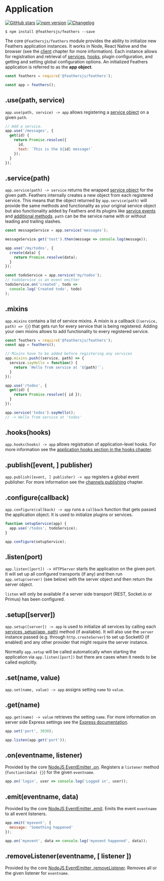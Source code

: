 # Application

[![GitHub stars](https://img.shields.io/github/stars/feathersjs/feathers.png?style=social&label=Star)](https://github.com/feathersjs/feathers/)
[![npm version](https://img.shields.io/npm/v/feathers.png?style=flat-square)](https://www.npmjs.com/package/feathers)
[![Changelog](https://img.shields.io/badge/changelog-.md-blue.png?style=flat-square)](https://github.com/feathersjs/feathers/blob/master/CHANGELOG.md)

```
$ npm install @feathersjs/feathers --save
```

The core `@feathersjs/feathers` module provides the ability to initialize new Feathers application instances. It works in Node, React Native and the browser (see the [client](./client.md) chapter for more information). Each instance allows for registration and retrieval of [services](./services.md), [hooks](./hooks.md), plugin configuration, and getting and setting global configuration options. An initialized Feathers application is referred to as the **app object**.

```js
const feathers = require('@feathersjs/feathers');

const app = feathers();
```

## .use(path, service)

`app.use(path, service) -> app` allows registering a [service object](./services.md) on a given `path`.

```js
// Add a service.
app.use('/messages', {
  get(id) {
    return Promise.resolve({
      id,
      text: `This is the ${id} message!`
    });
  }
});
```

## .service(path)

`app.service(path) -> service` returns the wrapped [service object](./services.md) for the given path. Feathers internally creates a new object from each registered service. This means that the object returned by `app.service(path)` will provide the same methods and functionality as your original service object but also functionality added by Feathers and its plugins like [service events](./events.md) and [additional methods](./services.md#feathers-functionality). `path` can be the service name with or without leading and trailing slashes.

```js
const messageService = app.service('messages');

messageService.get('test').then(message => console.log(message));

app.use('/my/todos', {
  create(data) {
    return Promise.resolve(data);
  }
});

const todoService = app.service('my/todos');
// todoService is an event emitter
todoService.on('created', todo => 
  console.log('Created todo', todo)
);
```


## .mixins

`app.mixins` contains a list of service mixins. A mixin is a callback (`(service, path) => {}`) that gets run for every service that is being registered. Adding your own mixins allows to add functionality to every registered service.

```js
const feathers = require('@feathersjs/feathers');
const app = feathers();

// Mixins have to be added before registering any services
app.mixins.push((service, path) => {
  service.sayHello = function() {
    return `Hello from service at '${path}'`;
  }
});

app.use('/todos', {
  get(id) {
    return Promise.resolve({ id });
  }
});

app.service('todos').sayHello();
// -> Hello from service at 'todos'
```


## .hooks(hooks)

`app.hooks(hooks) -> app` allows registration of application-level hooks. For more information see the [application hooks section in the hooks chapter](./hooks.md#application-hooks).


## .publish([event, ] publisher)

`app.publish([event, ] publisher) -> app` registers a global event publisher. For more information see the [channels publishing](./channels.md#publishing) chapter.


## .configure(callback)

`app.configure(callback) -> app` runs a `callback` function that gets passed the application object. It is used to initialize plugins or services.

```js
function setupService(app) {
  app.use('/todos', todoService);
}

app.configure(setupService);
```


## .listen(port)

`app.listen([port]) -> HTTPServer` starts the application on the given port. It will set up all configured transports (if any) and then run `app.setup(server)` (see below) with the server object and then return the server object.

`listen` will only be available if a server side transport (REST, Socket.io or Primus) has been configured.


## .setup([server])

`app.setup([server]) -> app` is used to initialize all services by calling each [services .setup(app, path)](services.md#setupapp-path) method (if available).
It will also use the `server` instance passed (e.g. through `http.createServer`) to set up SocketIO (if enabled) and any other provider that might require the server instance.

Normally `app.setup` will be called automatically when starting the application via `app.listen([port])` but there are cases when it needs to be called explicitly.


## .set(name, value)

`app.set(name, value) -> app` assigns setting `name` to `value`. 


## .get(name)

`app.get(name) -> value` retrieves the setting `name`. For more information on server side Express settings see the [Express documentation](http://expressjs.com/en/4x/api.html#app.set).

```js
app.set('port', 3030);

app.listen(app.get('port'));
```


## .on(eventname, listener)

Provided by the core [NodeJS EventEmitter .on](https://nodejs.org/api/events.html#events_emitter_on_eventname_listener). Registers a `listener` method (`function(data) {}`) for the given `eventname`.

```js
app.on('login', user => console.log('Logged in', user));
```


## .emit(eventname, data)

Provided by the core [NodeJS EventEmitter .emit](https://nodejs.org/api/events.html#events_emitter_emit_eventname_args). Emits the event `eventname` to all event listeners.

```js
app.emit('myevent', {
  message: 'Something happened'
});

app.on('myevent', data => console.log('myevent happened', data));
```


## .removeListener(eventname, [ listener ])

Provided by the core [NodeJS EventEmitter .removeListener](https://nodejs.org/api/events.html#events_emitter_removelistener_eventname_listener). Removes all or the given listener for `eventname`.
